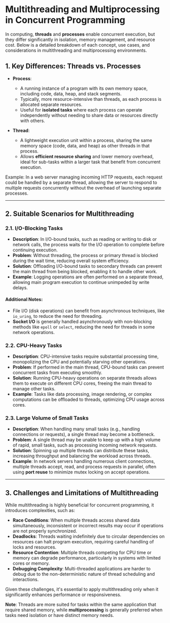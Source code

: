 # Multithreading and Multiprocessing in Concurrent Programming

In computing, **threads** and **processes** enable concurrent execution, but they differ significantly in isolation, memory management, and resource cost. Below is a detailed breakdown of each concept, use cases, and considerations in multithreading and multiprocessing environments.

## 1. Key Differences: Threads vs. Processes

- **Process**:
  - A running instance of a program with its own memory space, including code, data, heap, and stack segments.
  - Typically, more resource-intensive than threads, as each process is allocated separate resources.
  - Useful for **isolated tasks** where each process can operate independently without needing to share data or resources directly with others.
  
- **Thread**:
  - A lightweight execution unit within a process, sharing the same memory space (code, data, and heap) as other threads in that process.
  - Allows **efficient resource sharing** and lower memory overhead, ideal for sub-tasks within a larger task that benefit from concurrent execution.

Example: In a web server managing incoming HTTP requests, each request could be handled by a separate thread, allowing the server to respond to multiple requests concurrently without the overhead of launching separate processes.

---

## 2. Suitable Scenarios for Multithreading

### 2.1. I/O-Blocking Tasks
   - **Description**: In I/O-bound tasks, such as reading or writing to disk or network calls, the process waits for the I/O operation to complete before continuing execution.
   - **Problem**: Without threading, the process or primary thread is blocked during the wait time, reducing overall system efficiency.
   - **Solution**: Offloading I/O-bound tasks to secondary threads can prevent the main thread from being blocked, enabling it to handle other work.
   - **Example**: Logging operations are often performed on a separate thread, allowing main program execution to continue unimpeded by write delays.

#### Additional Notes:
   - File I/O (disk operations) can benefit from asynchronous techniques, like `io_uring`, to reduce the need for threading. 
   - **Socket I/O** is generally handled asynchronously with non-blocking methods like `epoll` or `select`, reducing the need for threads in some network operations.

### 2.2. CPU-Heavy Tasks
   - **Description**: CPU-intensive tasks require substantial processing time, monopolizing the CPU and potentially starving other operations.
   - **Problem**: If performed in the main thread, CPU-bound tasks can prevent concurrent tasks from executing smoothly.
   - **Solution**: Running CPU-heavy operations on separate threads allows them to execute on different CPU cores, freeing the main thread to manage other tasks.
   - **Example**: Tasks like data processing, image rendering, or complex computations can be offloaded to threads, optimizing CPU usage across cores.

### 2.3. Large Volume of Small Tasks
   - **Description**: When handling many small tasks (e.g., handling connections or requests), a single thread may become a bottleneck.
   - **Problem**: A single thread may be unable to keep up with a high volume of rapid, small tasks, such as processing incoming network requests.
   - **Solution**: Spinning up multiple threads can distribute these tasks, increasing throughput and balancing the workload across threads.
   - **Example**: In network servers handling numerous client connections, multiple threads accept, read, and process requests in parallel, often using **port reuse** to minimize mutex locking on accept operations.

---

## 3. Challenges and Limitations of Multithreading

While multithreading is highly beneficial for concurrent programming, it introduces complexities, such as:

- **Race Conditions**: When multiple threads access shared data simultaneously, inconsistent or incorrect results may occur if operations are not properly synchronized.
- **Deadlocks**: Threads waiting indefinitely due to circular dependencies on resources can halt program execution, requiring careful handling of locks and resources.
- **Resource Contention**: Multiple threads competing for CPU time or memory can degrade performance, particularly in systems with limited cores or memory.
- **Debugging Complexity**: Multi-threaded applications are harder to debug due to the non-deterministic nature of thread scheduling and interactions.
  
Given these challenges, it's essential to apply multithreading only when it significantly enhances performance or responsiveness. 

**Note**: Threads are more suited for tasks within the same application that require shared memory, while **multiprocessing** is generally preferred when tasks need isolation or have distinct memory needs.
